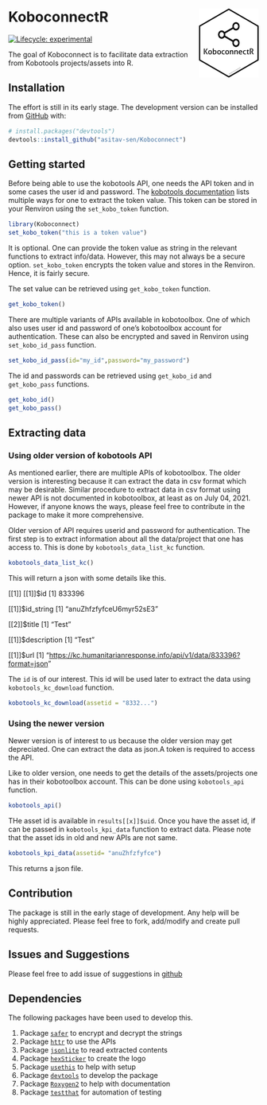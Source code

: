 
<!-- README.md is generated from README.Rmd. Please edit that file -->

# KoboconnectR <img src='man/figures/logo.png' align="right" height="139" />

<!-- badges: start -->

[![Lifecycle:
experimental](https://img.shields.io/badge/lifecycle-experimental-orange.svg)](https://lifecycle.r-lib.org/articles/stages.html#experimental)
<!-- badges: end -->

The goal of Koboconnect is to facilitate data extraction from Kobotools
projects/assets into R.

## Installation

The effort is still in its early stage. The development version can be
installed from [GitHub](https://github.com/) with:

``` r
# install.packages("devtools")
devtools::install_github("asitav-sen/Koboconnect")
```

## Getting started

Before being able to use the kobotools API, one needs the API token and
in some cases the user id and password. The [kobotools
documentation](https://support.kobotoolbox.org/api.html) lists multiple
ways for one to extract the token value. This token can be stored in
your Renviron using the `set_kobo_token` function.

``` r
library(Koboconnect)
set_kobo_token("this is a token value")
```

It is optional. One can provide the token value as string in the
relevant functions to extract info/data. However, this may not always be
a secure option. `set_kobo_token` encrypts the token value and stores in
the Renviron. Hence, it is fairly secure.

The set value can be retrieved using `get_kobo_token` function.

``` r
get_kobo_token()
```

There are multiple variants of APIs available in kobotoolbox. One of
which also uses user id and password of one’s kobotoolbox account for
authentication. These can also be encrypted and saved in Renviron using
`set_kobo_id_pass` function.

``` r
set_kobo_id_pass(id="my_id",password="my_password")
```

The id and passwords can be retrieved using `get_kobo_id` and
`get_kobo_pass` functions.

``` r
get_kobo_id()
get_kobo_pass()
```

## Extracting data

### Using older version of kobotools API

As mentioned earlier, there are multiple APIs of kobotoolbox. The older
version is interesting because it can extract the data in csv format
which may be desirable. Similar procedure to extract data in csv format
using newer API is not documented in kobotoolbox, at least as on July
04, 2021. However, if anyone knows the ways, please feel free to
contribute in the package to make it more comprehensive.

Older version of API requires userid and password for authentication.
The first step is to extract information about all the data/project that
one has access to. This is done by `kobotools_data_list_kc` function.

``` r
kobotools_data_list_kc()
```

This will return a json with some details like this.

\[\[1\]\] \[\[1\]\]$id \[1\] 833396

\[\[1\]\]$id\_string \[1\] “anuZhfzfyfceU6myr52sE3”

\[\[2\]\]$title \[1\] “Test”

\[\[1\]\]$description \[1\] “Test”

\[\[1\]\]$url \[1\]
“<https://kc.humanitarianresponse.info/api/v1/data/833396?format=json>”

The `id` is of our interest. This id will be used later to extract the
data using `kobotools_kc_download` function.

``` r
kobotools_kc_download(assetid = "8332...")
```

### Using the newer version

Newer version is of interest to us because the older version may get
depreciated. One can extract the data as json.A token is required to
access the API.

Like to older version, one needs to get the details of the
assets/projects one has in their kobotoolbox account. This can be done
using `kobotools_api` function.

``` r
kobotools_api()
```

THe asset id is available in `results[[x]]$uid`. Once you have the asset
id, if can be passed in `kobotools_kpi_data` function to extract data.
Please note that the asset ids in old and new APIs are not same.

``` r
kobotools_kpi_data(assetid= "anuZhfzfyfce")
```

This returns a json file.

## Contribution

The package is still in the early stage of development. Any help will be
highly appreciated. Please feel free to fork, add/modify and create pull
requests.

## Issues and Suggestions

Please feel free to add issue of suggestions in
[github](https://github.com/asitav-sen/KoboconnectR/issues)

## Dependencies

The following packages have been used to develop this.

1.  Package
    [`safer`](https://cran.r-project.org/web/packages/safer/index.html)
    to encrypt and decrypt the strings
2.  Package
    [`httr`](https://cran.r-project.org/web/packages/httr/index.html) to
    use the APIs
3.  Package
    [`jsonlite`](https://cran.r-project.org/web/packages/jsonlite/index.html)
    to read extracted contents
4.  Package
    [`hexSticker`](https://cran.r-project.org/web/packages/hexSticker/index.html)
    to create the logo
5.  Package
    [`usethis`](https://cran.r-project.org/web/packages/usethis/index.html)
    to help with setup
6.  Package
    [`devtools`](https://cran.r-project.org/web/packages/devtools/index.html)
    to develop the package
7.  Package
    [`Roxygen2`](https://cran.r-project.org/web/packages/roxygen2/index.html)
    to help with documentation
8.  Package
    [`testthat`](https://cran.r-project.org/web/packages/testthat/index.html)
    for automation of testing
